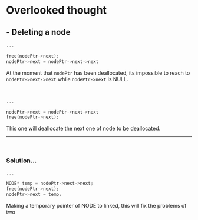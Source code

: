 # Overlooked thought

## - Deleting a node

```cpp
...

free(nodePtr->next);
nodePtr->next = nodePtr->next->next
```

At the moment that `nodePtr` has been deallocated, its impossible to reach to `nodePtr->next->next` while `nodePtr->next` is NULL.

</br>   
   
```cpp
...

nodePtr->next = nodePtr->next->next
free(nodePtr->next);

````

This one will deallocate the next one of node to be deallocated.

---

</br>

### Solution...

```cpp
...

NODE* temp = nodePtr->next->next;
free(nodePtr->next);
nodePtr->next = temp;
````

Making a temporary pointer of NODE to linked, this will fix the problems of two
